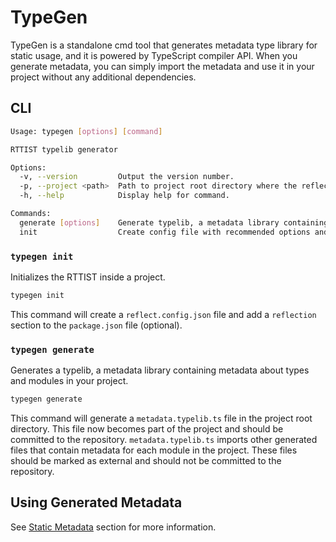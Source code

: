 # TypeGen
TypeGen is a standalone cmd tool that generates metadata type library for static usage, and it is powered by TypeScript compiler API. When you generate metadata, you can simply import the metadata and use it in your project without any additional dependencies.

## CLI

```bash
Usage: typegen [options] [command]

RTTIST typelib generator

Options:
  -v, --version         Output the version number.
  -p, --project <path>  Path to project root directory where the reflect config and the tsconfig.json files are. Path can be absolute or relative to cwd. (default: ".")
  -h, --help            Display help for command.

Commands:
  generate [options]    Generate typelib, a metadata library containing metadata about types and modules in your project.
  init                  Create config file with recommended options and add reflection section to package.json.
```

### `typegen init`
Initializes the RTTIST inside a project.

```bash
typegen init
```

This command will create a `reflect.config.json` file and add a `reflection` section to the `package.json` file (optional).

### `typegen generate`

Generates a typelib, a metadata library containing metadata about types and modules in your project.

```bash
typegen generate
```

This command will generate a `metadata.typelib.ts` file in the project root directory. This file now becomes part of the project and should be committed to the repository.
`metadata.typelib.ts` imports other generated files that contain metadata for each module in the project. These files should be marked as external and should not be committed to the repository.

## Using Generated Metadata

See [Static Metadata](/en/usage/static-metadata.md?id=static-metadata) section for more information.